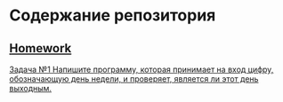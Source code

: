 # Содержание репозитория
## [Homework](https://github.com/Ruslan7121/Getting_to_know_Python/tree/master/Homework)
[Задача №1 Напишите программу, которая принимает на вход цифру, обозначающую день недели, и проверяет, является ли этот день выходным.](https://github.com/Ruslan7121/Getting_to_know_Python/tree/master/Homework/Lesson%201/Task%201)
